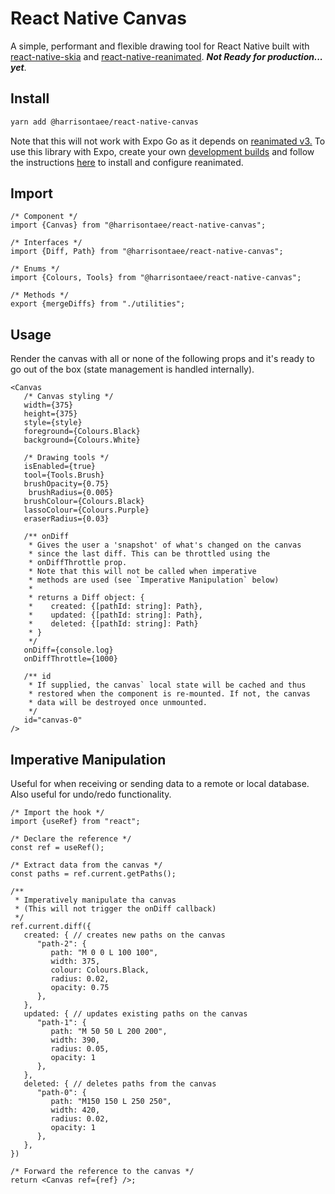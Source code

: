 # React Native Canvas

A simple, performant and flexible drawing tool for React Native built with [react-native-skia](https://github.com/Shopify/react-native-skia) and [react-native-reanimated](https://docs.swmansion.com/react-native-reanimated/docs/). ***Not Ready for production... yet***.

## Install
```bash
yarn add @harrisontaee/react-native-canvas
```

Note that this will not work with Expo Go as it depends on [reanimated v3.]() To use this library with Expo, create your own [development builds](https://docs.expo.dev/develop/development-builds/introduction/) and follow the instructions [here](https://docs.swmansion.com/react-native-reanimated/docs/fundamentals/installation) to install and configure reanimated.

## Import
```tsx
/* Component */
import {Canvas} from "@harrisontaee/react-native-canvas";

/* Interfaces */
import {Diff, Path} from "@harrisontaee/react-native-canvas";

/* Enums */
import {Colours, Tools} from "@harrisontaee/react-native-canvas";

/* Methods */
export {mergeDiffs} from "./utilities";
```

## Usage
Render the canvas with all or none of the following props and it's ready to go out of the box (state management is handled internally).
```tsx
<Canvas
   /* Canvas styling */
   width={375}
   height={375}
   style={style}
   foreground={Colours.Black}
   background={Colours.White}
   
   /* Drawing tools */
   isEnabled={true}
   tool={Tools.Brush}
   brushOpacity={0.75}
	brushRadius={0.005}
   brushColour={Colours.Black}
   lassoColour={Colours.Purple}
   eraserRadius={0.03}

   /** onDiff
    * Gives the user a 'snapshot' of what's changed on the canvas
    * since the last diff. This can be throttled using the
    * onDiffThrottle prop.
    * Note that this will not be called when imperative
    * methods are used (see `Imperative Manipulation` below)
    * 
    * returns a Diff object: {
    *    created: {[pathId: string]: Path},
    *    updated: {[pathId: string]: Path},
    *    deleted: {[pathId: string]: Path}
    * }
    */
   onDiff={console.log}
   onDiffThrottle={1000}

   /** id
    * If supplied, the canvas` local state will be cached and thus
    * restored when the component is re-mounted. If not, the canvas
    * data will be destroyed once unmounted.
    */
   id="canvas-0"
/>
```

## Imperative Manipulation
Useful for when receiving or sending data to a remote or local database. Also useful for undo/redo functionality.
```tsx
/* Import the hook */
import {useRef} from "react";
```
```tsx
/* Declare the reference */
const ref = useRef();

/* Extract data from the canvas */
const paths = ref.current.getPaths();

/**
 * Imperatively manipulate tha canvas
 * (This will not trigger the onDiff callback)
 */
ref.current.diff({
   created: { // creates new paths on the canvas
      "path-2": {
         path: "M 0 0 L 100 100",
         width: 375,
         colour: Colours.Black,
         radius: 0.02,
         opacity: 0.75
      },
   },
   updated: { // updates existing paths on the canvas
      "path-1": {
         path: "M 50 50 L 200 200",
         width: 390,
         radius: 0.05,
         opacity: 1
      },
   },
   deleted: { // deletes paths from the canvas
      "path-0": {
         path: "M150 150 L 250 250",
         width: 420,
         radius: 0.02,
         opacity: 1
      },
   },
})

/* Forward the reference to the canvas */
return <Canvas ref={ref} />;
```